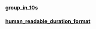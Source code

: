 ### [group_in_10s](./group_in_10s/README.md)
### [human_readable_duration_format](./human_readable_duration_format/README.md)